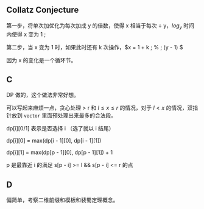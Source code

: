 ## Collatz Conjecture

第一步，将单次加优化为每次加成 y 的倍数，使得 x 相当于每次 ÷ y，$log_y$ 时间内使得 x 变为 1 ;

第二步，当 x 变为 1 时，如果此时还有 k 次操作，$x = 1 + k \; \% \; (y - 1) $  

因为 x 的变化是一个循环节。

## C

DP 做的，这个做法非常好想。

可以写起来麻烦一点，贪心处理 > r 和 $l\leq x\leq r$ 的情况，对于 $l< x$ 的情况，双指针放到 `vector` 里面预处理出来最多的合法段。

dp[i][0/1] 表示是否选择 i （选了就以 i 结尾）

dp[i][0] = max(dp[i - 1][0], dp[i - 1][1])

dp[i][1] = max(dp[p - 1][0], dp[p - 1][1]) + 1

p 是最靠近 i 的满足 s[p - i] >= l && s[p - i] <= r 的点

## D

偏简单，考察二维前缀和模板和裴蜀定理概念。


